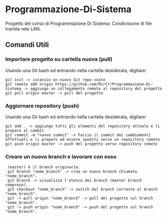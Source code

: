 # Programmazione-Di-Sistema
Progetto del corso di Programmazione Di Sistema: Condivisione di file tramite rete LAN.

## Comandi Utili
### Importare progetto su cartella nuova (pull)
Usando una Git bash ed entrando nella cartella desiderata, digitare:
```
git init -> istanzio un nuovo Git repo vuoto
git remote add origin https://github.com/MirCr/Programmazione-Di-Sistema -> aggiungo un collegamento remoto al repository del progetto
git pull origin master -> pull del progetto
```

### Aggiornare repository (push)
Usando una Git bash ed entrando nella cartella desiderata, digitare:
```
git add . -> aggiungo tutti gli elementi del repository attuale e li preparo al commit
git commit -m "nuovo commit" -> Faccio il commit dei cambiamenti effettuati e li preparo ad essere spediti verso un repository remoto
git push origin master -> push del progetto verso repository remoto
```

### Creare un nuovo branch e lavorare con esso
```
 (master) è il branch originario.
 git branch "nome_branch" -> crea un nuovo branch chiamato "nome_branch".
 git branch -> visualizza l'elenco dei branch (master branch compreso).
 git checkout "nome_branch" -> switch dal branch corrente al branch "nome_branch".
 git -> pull origin "nome_branch" -> pull del progetto sul branch "nome_branch".
 git -> push origin "nome_branch" -> push del progetto sul branch "nome_branch". 
 ```
